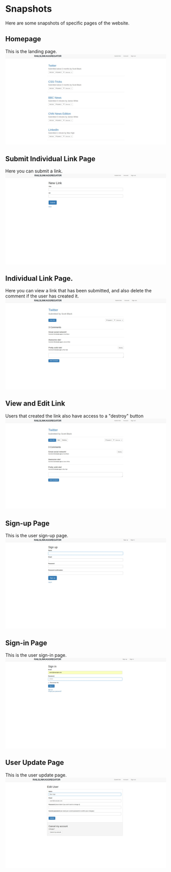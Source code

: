 # Snapshots
Here are some snapshots of specific pages of the website.

## Homepage
This is the landing page.
![Alt text](app/assets/images/FrontPage.jpg?raw=true "Hompage")

## Submit Individual Link Page
Here you can submit a link.
![Alt text](app/assets/images/SubmitLink.jpg?raw=true "Submit Individual Link Page")

## Individual Link Page.
Here you can view a link that has been submitted, and also delete the comment if the user has created it.
![Alt text](app/assets/images/IndLinkPage.jpg?raw=true "Individual Link Page")

## View and Edit Link
Users that  created the link also have access to a "destroy" button
![Alt text](app/assets/images/LinkEdit.jpg?raw=true "Edit Link Page")

## Sign-up Page
This is the user sign-up page.
![Alt text](app/assets/images/SignUp.jpg?raw=true "Sign-up Page")

## Sign-in Page
This is the user sign-in page.
![Alt text](app/assets/images/SignIn.jpg?raw=true "Sign-in Page")

## User Update Page
This is the user update page.
![Alt text](app/assets/images/EditAcc.jpg?raw=true "User Update Page")
